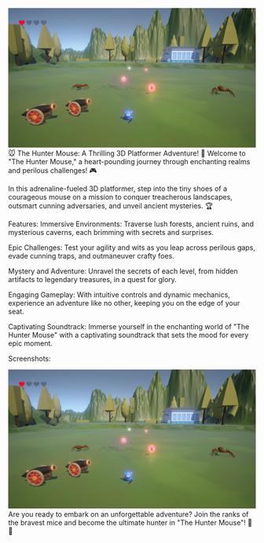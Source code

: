 <div align="center">
  <img src="https://github.com/Aydhiny/unity-hunter-mouse/blob/main/screenshots/screenshot-2024-03-22-16-37-58.png" alt="The Hunter Mouse Screenshot">
</div>
🐭 The Hunter Mouse: A Thrilling 3D Platformer Adventure! 🌟
Welcome to "The Hunter Mouse," a heart-pounding journey through enchanting realms and perilous challenges! 🎮

In this adrenaline-fueled 3D platformer, step into the tiny shoes of a courageous mouse on a mission to conquer treacherous landscapes, outsmart cunning adversaries, and unveil ancient mysteries. 🏆

Features:
Immersive Environments: Traverse lush forests, ancient ruins, and mysterious caverns, each brimming with secrets and surprises.

Epic Challenges: Test your agility and wits as you leap across perilous gaps, evade cunning traps, and outmaneuver crafty foes.

Mystery and Adventure: Unravel the secrets of each level, from hidden artifacts to legendary treasures, in a quest for glory.

Engaging Gameplay: With intuitive controls and dynamic mechanics, experience an adventure like no other, keeping you on the edge of your seat.

Captivating Soundtrack: Immerse yourself in the enchanting world of "The Hunter Mouse" with a captivating soundtrack that sets the mood for every epic moment.

Screenshots:
<div align="center">
  <img src="https://github.com/Aydhiny/unity-hunter-mouse/blob/main/screenshots/screenshot-2024-03-22-16-37-58.png" alt="The Hunter Mouse Screenshot">
</div>
Are you ready to embark on an unforgettable adventure? Join the ranks of the bravest mice and become the ultimate hunter in "The Hunter Mouse"! 🧀✨
